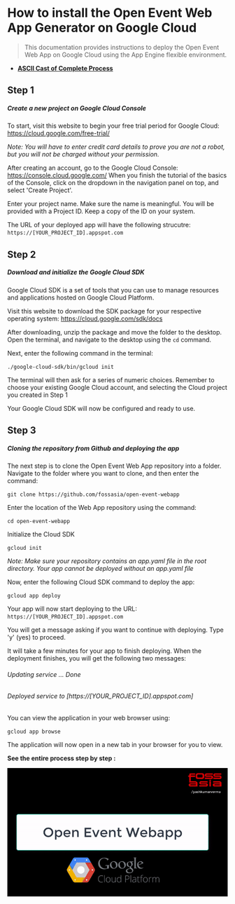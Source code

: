 # How to install the Open Event Web App Generator on Google Cloud
> This documentation provides instructions to deploy the Open Event Web App on Google Cloud using the App Engine flexible environment.

* **[ASCII Cast of Complete Process](https://asciinema.org/a/156500)**

## Step 1
##### Create a new project on Google Cloud Console
To start, visit this website to begin your free trial period for Google Cloud:
https://cloud.google.com/free-trial/

_Note: You will have to enter credit card details to prove you are not a robot, but you will not be charged without your permission._

After creating an account, go to the Google Cloud Console: https://console.cloud.google.com/
When you finish the tutorial of the basics of the Console, click on the dropdown in the navigation panel on top, and select 'Create Project'.

Enter your project name. Make sure the name is meaningful.
You will be provided with a Project ID. Keep a copy of the ID on your system.

The URL of your deployed app will have the following strucutre: `https://[YOUR_PROJECT_ID].appspot.com`
## Step 2
##### Download and initialize the Google Cloud SDK
Google Cloud SDK is a set of tools that you can use to manage resources and applications hosted on Google Cloud Platform.

Visit this website to download the SDK package for your respective operating system: https://cloud.google.com/sdk/docs

After downloading, unzip the package and move the folder to the desktop.
Open the terminal, and navigate to the desktop using the `cd` command.

Next, enter the following command in the terminal:
```
./google-cloud-sdk/bin/gcloud init
```
The terminal will then ask for a series of numeric choices. Remember to choose your existing Google Cloud account, and selecting the Cloud project you created in Step 1

Your Google Cloud SDK will now be configured and ready to use.


## Step 3
##### Cloning the repository from Github and deploying the app
The next step is to clone the Open Event Web App repository into a folder.
Navigate to the folder where you want to clone, and then enter the command:
```shell
git clone https://github.com/fossasia/open-event-webapp
```
Enter the location of the Web App repository using the command:
```
cd open-event-webapp
```
Initialize the Cloud SDK
```
gcloud init
```
_Note: Make sure your repository contains an app.yaml file in the root directory. Your app cannot be deployed without an app.yaml file_

Now, enter the following Cloud SDK command to deploy the app:
```
gcloud app deploy
```


Your app will now start deploying to the URL:
`https://[YOUR_PROJECT_ID].appspot.com`

You will get a message asking if you want to continue with deploying. Type 'y' (yes) to proceed.

It will take a few minutes for your app to finish deploying. When the deployment finishes, you will get the following two messages:
###### Updating service ... Done
###### Deployed service to [https://[YOUR_PROJECT_ID].appspot.com]

You can view the application in your web browser using:
```
gcloud app browse
```
The application will now open in a new tab in your browser for you to view.

**See the entire process step by step :**

![GIF](images/open-event-webapp.gif)



